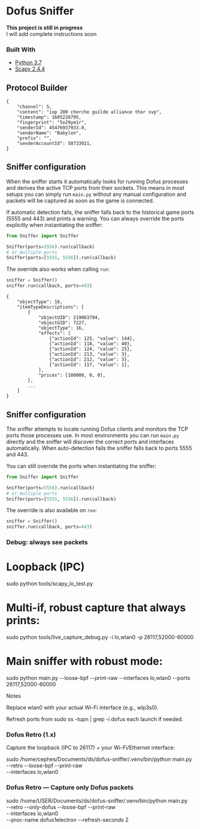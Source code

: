 # Dofus Sniffer
**This project is still in progress**  
I will add complete instructions soon

### Built With

* [Python 3.7](https://www.python.org/downloads/)
* [Scapy 2.4.4](https://scapy.readthedocs.io/en/latest/installation.html)

## Protocol Builder

```
{
    "channel": 5,
    "content": "iop 200 cherche guilde alliance thor svp",
    "timestamp": 1605226795,
    "fingerprint": "5o29ym1r",
    "senderId": 45476937933.0,
    "senderName": "Babylon",
    "prefix": "",
    "senderAccountId": 50733921,
}
```

## Sniffer configuration

When the sniffer starts it automatically looks for running Dofus processes and
derives the active TCP ports from their sockets. This means in most setups you
can simply run `main.py` without any manual configuration and packets will be
captured as soon as the game is connected.

If automatic detection fails, the sniffer falls back to the historical game
ports (5555 and 443) and prints a warning. You can always override the ports
explicitly when instantiating the sniffer:

```python
from Sniffer import Sniffer

Sniffer(ports=5556).run(callback)
# or multiple ports
Sniffer(ports=[5555, 5556]).run(callback)
```

The override also works when calling `run`:

```python
sniffer = Sniffer()
sniffer.run(callback, ports=443)
```

```
{
    "objectType": 16,
    "itemTypeDescriptions": [
        {
            "objectUID": 219063794,
            "objectGID": 7227,
            "objectType": 16,
            "effects": [
                {"actionId": 125, "value": 144},
                {"actionId": 118, "value": 40},
                {"actionId": 124, "value": 25},
                {"actionId": 213, "value": 3},
                {"actionId": 212, "value": 3},
                {"actionId": 117, "value": 1},
            ],
            "prices": [180000, 0, 0],
        },
        ...
    ]
}
```

## Sniffer configuration

The sniffer attempts to locate running Dofus clients and monitors the TCP ports
those processes use. In most environments you can run `main.py` directly and the
sniffer will discover the correct ports and interfaces automatically. When
auto-detection fails the sniffer falls back to ports 5555 and 443.

You can still override the ports when instantiating the sniffer:

```python
from Sniffer import Sniffer

Sniffer(ports=5556).run(callback)
# or multiple ports
Sniffer(ports=[5555, 5556]).run(callback)
```

The override is also available on `run`:

```python
sniffer = Sniffer()
sniffer.run(callback, ports=443)
```

### Debug: always see packets
# Loopback (IPC)
sudo python tools/scapy_lo_test.py

# Multi-if, robust capture that always prints:
sudo python tools/live_capture_debug.py -i lo,wlan0 -p 26117,52000-60000

# Main sniffer with robust mode:
sudo python main.py --loose-bpf --print-raw --interfaces lo,wlan0 --ports 26117,52000-60000

Notes

Replace wlan0 with your actual Wi-Fi interface (e.g., wlp3s0).

Refresh ports from sudo ss -tupn | grep -i dofus each launch if needed.

### Dofus Retro (1.x)
Capture the loopback (IPC to 26117) + your Wi-Fi/Ethernet interface:

sudo /home/cephes/Documents/ds/dofus-sniffer/.venv/bin/python main.py \
  --retro --loose-bpf --print-raw \
  --interfaces lo,wlan0

### Dofus Retro — Capture only Dofus packets
sudo /home/USER/Documents/ds/dofus-sniffer/.venv/bin/python main.py \
  --retro --only-dofus --loose-bpf --print-raw \
  --interfaces lo,wlan0 \
  --proc-name dofus1electron --refresh-seconds 2
